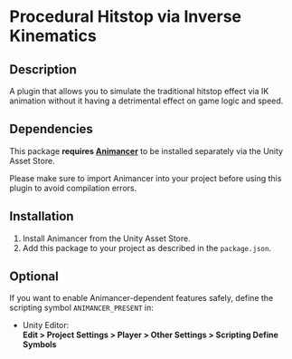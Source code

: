 # Procedural Hitstop via Inverse Kinematics

## Description

A plugin that allows you to simulate the traditional hitstop effect via IK animation without it having a detrimental effect on game logic and speed.

## Dependencies

This package **requires [Animancer](https://assetstore.unity.com/packages/tools/animation/animancer-148478)** to be installed separately via the Unity Asset Store.

Please make sure to import Animancer into your project before using this plugin to avoid compilation errors.

## Installation

1. Install Animancer from the Unity Asset Store.
2. Add this package to your project as described in the `package.json`.

## Optional

If you want to enable Animancer-dependent features safely, define the scripting symbol `ANIMANCER_PRESENT` in:

- Unity Editor:  
  **Edit > Project Settings > Player > Other Settings > Scripting Define Symbols**

